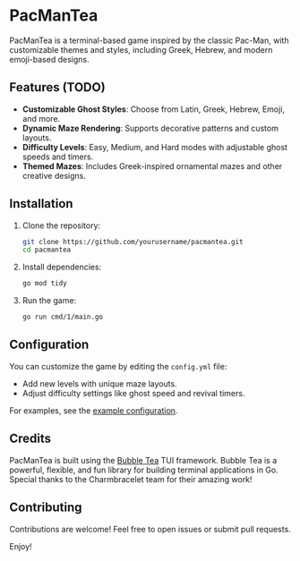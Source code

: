 # PacManTea

PacManTea is a terminal-based game inspired by the classic Pac-Man, with customizable themes and styles, including Greek, Hebrew, and modern emoji-based designs.

## Features (TODO)

- **Customizable Ghost Styles**: Choose from Latin, Greek, Hebrew, Emoji, and more.
- **Dynamic Maze Rendering**: Supports decorative patterns and custom layouts.
- **Difficulty Levels**: Easy, Medium, and Hard modes with adjustable ghost speeds and timers.
- **Themed Mazes**: Includes Greek-inspired ornamental mazes and other creative designs.

## Installation

1. Clone the repository:
   ```bash
   git clone https://github.com/yourusername/pacmantea.git
   cd pacmantea
   ```

2. Install dependencies:
   ```bash
   go mod tidy
   ```

3. Run the game:
   ```bash
   go run cmd/1/main.go
   ```

## Configuration

You can customize the game by editing the `config.yml` file: 
- Add new levels with unique maze layouts.
- Adjust difficulty settings like ghost speed and revival timers.

For examples, see the [example configuration](https://github.com/vinser/pacmantea/blob/main/config-example.yml).

## Credits

PacManTea is built using the [Bubble Tea](https://github.com/charmbracelet/bubbletea) TUI framework. Bubble Tea is a powerful, flexible, and fun library for building terminal applications in Go. Special thanks to the Charmbracelet team for their amazing work!

## Contributing

Contributions are welcome! Feel free to open issues or submit pull requests.

Enjoy!